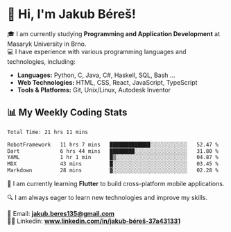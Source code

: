 # 👋 Hi, I'm Jakub Béreš!

🎓 I am currently studying **Programming and Application Development** at Masaryk University in Brno.  
💻 I have experience with various programming languages and technologies, including:  
   - **Languages:** Python, C, Java, C#, Haskell, SQL, Bash ...  
   - **Web Technologies:** HTML, CSS, React, JavaScript, TypeScript  
   - **Tools & Platforms:** Git, Unix/Linux, Autodesk Inventor

## 📊 My Weekly Coding Stats
<!--START_SECTION:waka-->

```txt
Total Time: 21 hrs 11 mins

RobotFramework   11 hrs 7 mins   █████████████░░░░░░░░░░░░   52.47 %
Dart             6 hrs 44 mins   ████████░░░░░░░░░░░░░░░░░   31.80 %
YAML             1 hr 1 min      █▒░░░░░░░░░░░░░░░░░░░░░░░   04.87 %
MDX              43 mins         █░░░░░░░░░░░░░░░░░░░░░░░░   03.45 %
Markdown         28 mins         ▓░░░░░░░░░░░░░░░░░░░░░░░░   02.28 %
```

<!--END_SECTION:waka-->

🚀 I am currently learning **Flutter** to build cross-platform mobile applications.  

🔍 I am always eager to learn new technologies and improve my skills.  

📩 Email:        **jakub.beres135@gmail.com**  
🧑‍💻 Linkedin:     **www.linkedin.com/in/jakub-béreš-37a431331**


